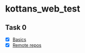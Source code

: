 # kottans_web_test

## Task 0
- [x] [Basics](test_0/basics.png)
- [x] [Remote repos](test_0/remote.png)
